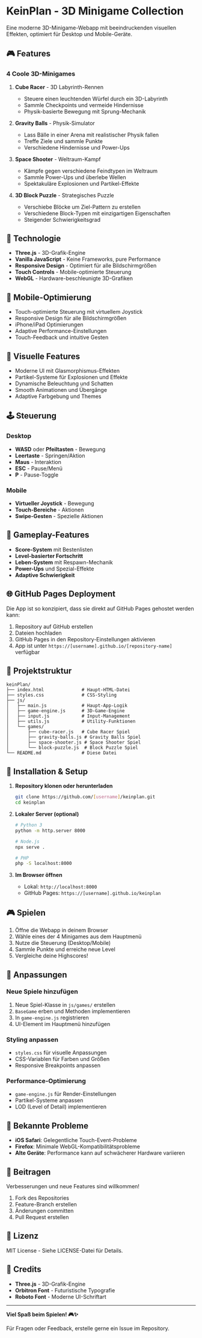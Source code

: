 # KeinPlan - 3D Minigame Collection

Eine moderne 3D-Minigame-Webapp mit beeindruckenden visuellen Effekten, optimiert für Desktop und Mobile-Geräte.

## 🎮 Features

### 4 Coole 3D-Minigames

1. **Cube Racer** - 3D Labyrinth-Rennen
   - Steuere einen leuchtenden Würfel durch ein 3D-Labyrinth
   - Sammle Checkpoints und vermeide Hindernisse
   - Physik-basierte Bewegung mit Sprung-Mechanik

2. **Gravity Balls** - Physik-Simulator
   - Lass Bälle in einer Arena mit realistischer Physik fallen
   - Treffe Ziele und sammle Punkte
   - Verschiedene Hindernisse und Power-Ups

3. **Space Shooter** - Weltraum-Kampf
   - Kämpfe gegen verschiedene Feindtypen im Weltraum
   - Sammle Power-Ups und überlebe Wellen
   - Spektakuläre Explosionen und Partikel-Effekte

4. **3D Block Puzzle** - Strategisches Puzzle
   - Verschiebe Blöcke um Ziel-Pattern zu erstellen
   - Verschiedene Block-Typen mit einzigartigen Eigenschaften
   - Steigender Schwierigkeitsgrad

## 🚀 Technologie

- **Three.js** - 3D-Grafik-Engine
- **Vanilla JavaScript** - Keine Frameworks, pure Performance
- **Responsive Design** - Optimiert für alle Bildschirmgrößen
- **Touch Controls** - Mobile-optimierte Steuerung
- **WebGL** - Hardware-beschleunigte 3D-Grafiken

## 📱 Mobile-Optimierung

- Touch-optimierte Steuerung mit virtuellem Joystick
- Responsive Design für alle Bildschirmgrößen
- iPhone/iPad Optimierungen
- Adaptive Performance-Einstellungen
- Touch-Feedback und intuitive Gesten

## 🎨 Visuelle Features

- Moderne UI mit Glasmorphismus-Effekten
- Partikel-Systeme für Explosionen und Effekte
- Dynamische Beleuchtung und Schatten
- Smooth Animationen und Übergänge
- Adaptive Farbgebung und Themes

## 🕹️ Steuerung

### Desktop
- **WASD** oder **Pfeiltasten** - Bewegung
- **Leertaste** - Springen/Aktion
- **Maus** - Interaktion
- **ESC** - Pause/Menü
- **P** - Pause-Toggle

### Mobile
- **Virtueller Joystick** - Bewegung
- **Touch-Bereiche** - Aktionen
- **Swipe-Gesten** - Spezielle Aktionen

## 🎯 Gameplay-Features

- **Score-System** mit Bestenlisten
- **Level-basierter Fortschritt**
- **Leben-System** mit Respawn-Mechanik
- **Power-Ups** und Spezial-Effekte
- **Adaptive Schwierigkeit**

## 🌐 GitHub Pages Deployment

Die App ist so konzipiert, dass sie direkt auf GitHub Pages gehostet werden kann:

1. Repository auf GitHub erstellen
2. Dateien hochladen
3. GitHub Pages in den Repository-Einstellungen aktivieren
4. App ist unter `https://[username].github.io/[repository-name]` verfügbar

## 📁 Projektstruktur

```
keinPlan/
├── index.html              # Haupt-HTML-Datei
├── styles.css              # CSS-Styling
├── js/
│   ├── main.js             # Haupt-App-Logik
│   ├── game-engine.js      # 3D-Game-Engine
│   ├── input.js            # Input-Management
│   ├── utils.js            # Utility-Funktionen
│   └── games/
│       ├── cube-racer.js   # Cube Racer Spiel
│       ├── gravity-balls.js # Gravity Balls Spiel
│       ├── space-shooter.js # Space Shooter Spiel
│       └── block-puzzle.js  # Block Puzzle Spiel
└── README.md               # Diese Datei
```

## 🚀 Installation & Setup

1. **Repository klonen oder herunterladen**
   ```bash
   git clone https://github.com/[username]/keinplan.git
   cd keinplan
   ```

2. **Lokaler Server (optional)**
   ```bash
   # Python 3
   python -m http.server 8000
   
   # Node.js
   npx serve .
   
   # PHP
   php -S localhost:8000
   ```

3. **Im Browser öffnen**
   - Lokal: `http://localhost:8000`
   - GitHub Pages: `https://[username].github.io/keinplan`

## 🎮 Spielen

1. Öffne die Webapp in deinem Browser
2. Wähle eines der 4 Minigames aus dem Hauptmenü
3. Nutze die Steuerung (Desktop/Mobile)
4. Sammle Punkte und erreiche neue Level
5. Vergleiche deine Highscores!

## 🔧 Anpassungen

### Neue Spiele hinzufügen
1. Neue Spiel-Klasse in `js/games/` erstellen
2. `BaseGame` erben und Methoden implementieren
3. In `game-engine.js` registrieren
4. UI-Element im Hauptmenü hinzufügen

### Styling anpassen
- `styles.css` für visuelle Anpassungen
- CSS-Variablen für Farben und Größen
- Responsive Breakpoints anpassen

### Performance-Optimierung
- `game-engine.js` für Render-Einstellungen
- Partikel-Systeme anpassen
- LOD (Level of Detail) implementieren

## 🐛 Bekannte Probleme

- **iOS Safari**: Gelegentliche Touch-Event-Probleme
- **Firefox**: Minimale WebGL-Kompatibilitätsprobleme
- **Alte Geräte**: Performance kann auf schwächerer Hardware variieren

## 🤝 Beitragen

Verbesserungen und neue Features sind willkommen! 

1. Fork des Repositories
2. Feature-Branch erstellen
3. Änderungen committen
4. Pull Request erstellen

## 📄 Lizenz

MIT License - Siehe LICENSE-Datei für Details.

## 🎉 Credits

- **Three.js** - 3D-Grafik-Engine
- **Orbitron Font** - Futuristische Typografie
- **Roboto Font** - Moderne UI-Schriftart

---

**Viel Spaß beim Spielen! 🎮✨**

Für Fragen oder Feedback, erstelle gerne ein Issue im Repository.
